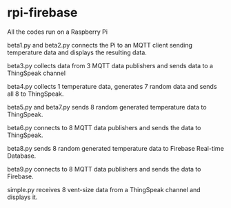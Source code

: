 # rpi-firebase

All the codes run on a Raspberry Pi

beta1.py and beta2.py connects the Pi to an MQTT client sending temperature data and displays the resulting data.

beta3.py collects data from 3 MQTT data publishers and sends data to a ThingSpeak channel

beta4.py collects 1 temperature data, generates 7 random data and sends all 8 to ThingSpeak.

beta5.py  and beta7.py sends 8 random generated temperature data to ThingSpeak.

beta6.py connects to 8 MQTT data publishers and sends the data to ThingSpeak.

beta8.py sends 8 random generated temperature data to Firebase Real-time Database.

beta9.py connects to 8 MQTT data publishers and sends the data to Firebase.

simple.py receives 8 vent-size data from a ThingSpeak channel and displays it.
